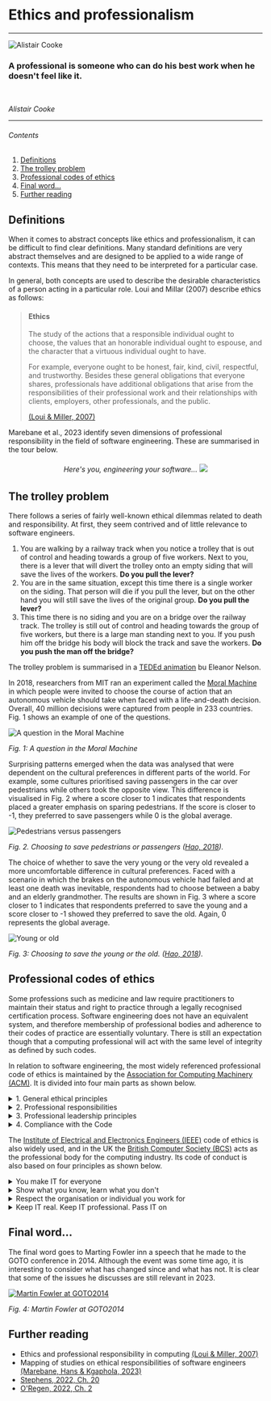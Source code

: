 # Ethics and professionalism

<hr class="splash">

![Alistair Cooke](../../images/people/alistair_cooke.png)

### A professional is someone who can do his best work when he doesn't feel like it.

<br/>

*Alistair Cooke*

<hr class="splash">


###### Contents

1. [Definitions](#definitions)
2. [The trolley problem](#the-trolley-problem)
3. [Professional codes of ethics](#professional-codes-of-ethics)
4. [Final word...](#final-word)
5. [Further reading](#further-reading)

## Definitions

When it comes to abstract concepts like ethics and professionalism, it can be difficult to
find clear definitions. Many standard definitions are very abstract themselves and are
designed to be applied to a wide range of contexts. This means that they need to be
interpreted for a particular case.

In general, both concepts are used to describe the desirable characteristics of a person
acting in a particular role. Loui and Millar (2007) describe ethics as follows:

> #### Ethics
>
> The study of the actions that a responsible individual ought to choose, the values that an
> honorable individual ought to espouse, and the character that a virtuous individual ought
> to have.
>
> For example, everyone ought to be honest, fair, kind, civil, respectful, and trustworthy.
> Besides these general obligations that everyone shares, professionals have additional
> obligations that arise from the responsibilities of their professional work and their
> relationships with clients, employers, other professionals, and the public.
>
> [(Loui & Miller, 2007)](https://onlineethics.org/cases/ethics-and-professional-responsibility-computing)

Marebane et al., 2023 identify seven dimensions of professional responsibility in the field
of software engineering. These are summarised in the tour below.

<h6 align="center"> Here's you, engineering your software...

<a href="https://bdavison.napier.ac.uk/set09102/ethics.html" target="_blank" alt="Ethics">
    <img src="../../images/you_small.png">
</a>
</h6>

## The trolley problem

There follows a series of fairly well-known ethical dilemmas related to death and
responsibility. At first, they seem contrived and of little relevance to software engineers.

1. You are walking by a railway track when you notice a trolley that is out of control
   and heading towards a group of five workers. Next to you, there is a lever that will
   divert the trolley onto an empty siding that will save the lives of the workers.
   **Do you pull the lever?**
2. You are in the same situation, except this time there is a single worker on the siding.
   That person will die if you pull the lever, but on the other hand you will still save
   the lives of the original group. **Do you pull the lever?**
3. This time there is no siding and you are on a bridge over the railway track. The trolley
   is still out of control and heading towards the group of five workers, but there is a
   large man standing next to you. If you push him off the bridge his body will block the
   track and save the workers. **Do you push the man off the bridge?**

The trolley problem is summarised in a
[TEDEd animation](https://ed.ted.com/lessons/would-you-sacrifice-one-person-to-save-five-eleanor-nelsen)
bu Eleanor Nelson.

In 2018, researchers from MIT ran an experiment called
the [Moral Machine](https://doi.org/10.1038/s41586-018-0637-6) in which people were
invited to choose the course of action that an autonomous vehicle should take when
faced with a life-and-death decision. Overall, 40 million decisions were captured from
people in 233 countries. Fig. 1 shows an example of one of the questions.

![A question in the Moral Machine](../../images/moral_machine.png)

*Fig. 1: A question in the Moral Machine*

Surprising patterns emerged when the data was analysed that were dependent on the
cultural preferences in different parts of the world. For example, some cultures
prioritised saving passengers in the car over pedestrians while others took the
opposite view. This difference is visualised in Fig. 2 where a score closer to 1
indicates that respondents placed a greater emphasis on sparing pedestrians. If the score
is closer to -1, they preferred to save passengers while 0 is the global average.

![Pedestrians versus passengers](../../images/passengers_pedestrians.png)

*Fig. 2. Choosing to save pedestrians or passengers
([Hao, 2018](https://www.technologyreview.com/2018/10/24/139313/a-global-ethics-study-aims-to-help-ai-solve-the-self-driving-trolley-problem/)).*

The choice of whether to save the very young or the very old revealed a more uncomfortable
difference in cultural preferences. Faced with a scenario in which the brakes on the
autonomous vehicle had failed and at least one death was inevitable, respondents had to
choose between a baby and an elderly grandmother. The results are shown in Fig. 3 where
a score closer to 1 indicates that respondents preferred to save the young and a score
closer to -1 showed they preferred to save the old. Again, 0 represents the global average.

![Young or old](../../images/young_old.png)

*Fig. 3: Choosing to save the young or the old.
([Hao, 2018](https://www.technologyreview.com/2018/10/24/139313/a-global-ethics-study-aims-to-help-ai-solve-the-self-driving-trolley-problem/)).*


## Professional codes of ethics

Some professions such as medicine and law require practitioners to maintain their status
and right to practice through a legally recognised certification process. Software engineering
does not have an equivalent system, and therefore membership of professional bodies and
adherence to their codes of practice are essentially voluntary. There is still an expectation
though that a computing professional will act with the same level of integrity as defined by
such codes.

In relation to software engineering, the most widely referenced professional code of
ethics is maintained by the
[Association for Computing Machinery (ACM)](https://www.acm.org/code-of-ethics). It is divided
into four main parts as shown below.

<details>
<summary>1. General ethical principles</summary>

&nbsp;&nbsp;&nbsp;&nbsp;
[1.1 Contribute to society and to human well-being, acknowledging that all people are stakeholders
in computing](https://www.acm.org/code-of-ethics#h-1.1-contribute-to-society-and-to-human-well-being,-acknowledging-that-all-people-are-stakeholders-in-computing.).

&nbsp;&nbsp;&nbsp;&nbsp;
[1.2 Avoid harm](https://www.acm.org/code-of-ethics#h-1.2-avoid-harm.).

&nbsp;&nbsp;&nbsp;&nbsp;
[1.3 Be honest and trustworthy](https://www.acm.org/code-of-ethics#h-1.3-be-honest-and-trustworthy.).

&nbsp;&nbsp;&nbsp;&nbsp;
[1.4 Be fair and take action not to discriminate](https://www.acm.org/code-of-ethics#h-1.4-be-fair-and-take-action-not-to-discriminate.).

&nbsp;&nbsp;&nbsp;&nbsp;
[1.5 Respect the work required to produce new ideas, inventions, creative works, and
computing artifacts](https://www.acm.org/code-of-ethics#h-1.5-respect-the-work-required-to-produce-new-ideas,-inventions,-creative-works,-and-computing-artifacts.).

&nbsp;&nbsp;&nbsp;&nbsp;
[1.6 Respect privacy](https://www.acm.org/code-of-ethics#h-1.6-respect-privacy.).

&nbsp;&nbsp;&nbsp;&nbsp;
[1.7 Honor confidentiality](https://www.acm.org/code-of-ethics#h-1.7-honor-confidentiality.).
</details>

<details>
<summary>2. Professional responsibilities</summary>

&nbsp;&nbsp;&nbsp;&nbsp;
[2.1 Strive to achieve high quality in both the processes and products of professional work](https://www.acm.org/code-of-ethics#h-2.1-strive-to-achieve-high-quality-in-both-the-processes-and-products-of-professional-work.).

&nbsp;&nbsp;&nbsp;&nbsp;
[2.2 Maintain high standards of professional competence, conduct, and ethical practice](https://www.acm.org/code-of-ethics#h-2.2-maintain-high-standards-of-professional-competence,-conduct,-and-ethical-practice.).

&nbsp;&nbsp;&nbsp;&nbsp;
[2.3 Know and respect existing rules pertaining to professional work](https://www.acm.org/code-of-ethics#h-2.3-know-and-respect-existing-rules-pertaining-to-professional-work.).

&nbsp;&nbsp;&nbsp;&nbsp;
[2.4 Accept and provide appropriate professional review](https://www.acm.org/code-of-ethics#h-2.4-accept-and-provide-appropriate-professional-review.).

&nbsp;&nbsp;&nbsp;&nbsp;
[2.5 Give comprehensive and thorough evaluations of computer systems and their impacts,
including analysis of possible risks](https://www.acm.org/code-of-ethics#h-2.5-give-comprehensive-and-thorough-evaluations-of-computer-systems-and-their-impacts,-including-analysis-of-possible-risks.).

&nbsp;&nbsp;&nbsp;&nbsp;
[2.6 Perform work only in areas of competence](https://www.acm.org/code-of-ethics#h-2.6-perform-work-only-in-areas-of-competence.).

&nbsp;&nbsp;&nbsp;&nbsp;
[2.7 Foster public awareness and understanding of computing, related technologies, and their
consequences](https://www.acm.org/code-of-ethics#h-2.7-foster-public-awareness-and-understanding-of-computing,-related-technologies,-and-their-consequences.).

&nbsp;&nbsp;&nbsp;&nbsp;
[2.8 Access computing and communication resources only when authorized or when compelled by
the public good](https://www.acm.org/code-of-ethics#h-2.8-access-computing-and-communication-resources-only-when-authorized-or-when-compelled-by-the-public-good.).

&nbsp;&nbsp;&nbsp;&nbsp;
[2.9 Design and implement systems that are robustly and usably secure](https://www.acm.org/code-of-ethics#h-2.9-design-and-implement-systems-that-are-robustly-and-usably-secure.).

</details>

<details>
<summary>3. Professional leadership principles</summary>

&nbsp;&nbsp;&nbsp;&nbsp;
[3.1 Ensure that the public good is the central concern during all professional computing work](https://www.acm.org/code-of-ethics#h-3.1-ensure-that-the-public-good-is-the-central-concern-during-all-professional-computing-work.).

&nbsp;&nbsp;&nbsp;&nbsp;
[3.2 Articulate, encourage acceptance of, and evaluate fulfillment of social responsibilities by
members of the organization or group](https://www.acm.org/code-of-ethics#h-3.2-articulate,-encourage-acceptance-of,-and-evaluate-fulfillment-of-social-responsibilities-by-members-of-the-organization-or-group.).

&nbsp;&nbsp;&nbsp;&nbsp;
[3.3 Manage personnel and resources to enhance the quality of working life](https://www.acm.org/code-of-ethics#h-3.3-manage-personnel-and-resources-to-enhance-the-quality-of-working-life.).

&nbsp;&nbsp;&nbsp;&nbsp;
[3.4 Articulate, apply, and support policies and processes that reflect the principles of the
Code](https://www.acm.org/code-of-ethics#h-3.4-articulate,-apply,-and-support-policies-and-processes-that-reflect-the-principles-of-the-code.).

&nbsp;&nbsp;&nbsp;&nbsp;
[3.5 Create opportunities for members of the organization or group to grow as professionals](https://www.acm.org/code-of-ethics#h-3.5-create-opportunities-for-members-of-the-organization-or-group-to-grow-as-professionals.).

&nbsp;&nbsp;&nbsp;&nbsp;
[3.6 Use care when modifying or retiring systems](https://www.acm.org/code-of-ethics#h-3.6-use-care-when-modifying-or-retiring-systems.).

&nbsp;&nbsp;&nbsp;&nbsp;
[3.7 Recognize and take special care of systems that become integrated into the infrastructure
of society](https://www.acm.org/code-of-ethics#h-3.7-recognize-and-take-special-care-of-systems-that-become-integrated-into-the-infrastructure-of-society.).
</details>

<details>
<summary>4. Compliance with the Code</summary>

&nbsp;&nbsp;&nbsp;&nbsp;
[4.1 Uphold, promote, and respect the principles of the Code](https://www.acm.org/code-of-ethics#h-4.1-uphold,-promote,-and-respect-the-principles-of-the-code.).

&nbsp;&nbsp;&nbsp;&nbsp;
[4.2 Treat violations of the Code as inconsistent with membership in the ACM](https://www.acm.org/code-of-ethics#h-4.2-treat-violations-of-the-code-as-inconsistent-with-membership-in-the-acm.).
</details>

The
[Institute of Electrical and Electronics Engineers (IEEE)](https://www.ieee.org/about/corporate/governance/p7-8.html)
code of ethics is also widely used, and in the UK the
[British Computer Society (BCS)](https://www.bcs.org/membership-and-registrations/become-a-member/bcs-code-of-conduct/)
acts as the professional body for the computing industry. Its code of conduct is also based
on four principles as shown below.

<details>
<summary>You make IT for everyone</summary>

> Working together to address issues in your profession and in wider society, you want
> everyone to have access to IT. You share what you know, uphold standards and conduct
> yourself professionally and fairly at all times.
>
> **PUBLIC INTEREST**
>
> You shall:
>
> 1. have due regard for public health, privacy, security and wellbeing of others and the environment
> 2. have due regard for the legitimate rights of third parties
> 3. conduct your professional activities without discrimination on the grounds of sex, sexual orientation, marital status, nationality, colour, race, ethnic origin, religion, age or disability, or of any other condition or requirement
> 4. promote equal access to the benefits of IT and seek to promote the inclusion of all sectors in society wherever opportunities arise.
</details>

<details>
<summary>Show what you know, learn what you don't</summary>

> You have integrity and show competence, but you know you don’t know everything, that’s
> why you continuously learn and grow and never take on tasks that you don’t have the
> skills and resources to complete.
>
> **PROFESSIONAL COMPETENCE AND INTEGRITY**
>
> You shall:
>
> 1. only undertake to do work or provide a service that is within your professional competence
> 2. NOT claim any level of competence that you do not possess
> 3. develop your professional knowledge, skills and competence on a continuing basis, maintaining awareness of technological developments, procedures, and standards that are relevant to your field
> 4. ensure that you have the knowledge and understanding of legislation and that you comply with such legislation, in carrying out your professional responsibilities
> 5. respect and value alternative viewpoints and seek, accept and offer honest criticisms of work
> 6. avoid injuring others, their property, reputation, or employment by false or malicious or negligent action or inaction
> 7. reject and will not make any offer of bribery or unethical inducement.
</details>

<details>
<summary>Respect the organisation or individual you work for</summary>

> You work with due care and diligence, acting in your client or company’s best interests
> at all times. You take personal and collective responsibility for your actions while
> maintaining discretion and ethical standards.
>
> **DUTY TO RELEVANT AUTHORITY**
>
> You shall:
>
> 1. carry out your professional responsibilities with due care and diligence in accordance with the relevant authority’s requirements while exercising your professional judgement at all times
> 2. seek to avoid any situation that may give rise to a conflict of interest between you and your relevant authority
> 3. accept professional responsibility for your work and for the work of colleagues who are defined in a given context as working under your supervision
> 4. NOT disclose or authorise to be disclosed, or use for personal gain or to benefit a third party, confidential information except with the permission of your relevant authority, or as required by legislation
> 5. NOT misrepresent or withhold information on the performance of products, systems or services (unless lawfully bound by a duty of confidentiality not to disclose such information), or take advantage of the lack of relevant knowledge or inexperience of others.
</details>

<details>
<summary>Keep IT real. Keep IT professional. Pass IT on</summary>

> As a BCS member, you’re an ambassador for the IT industry and use your voice to help
> promote it positively to the world. You support your IT colleagues and other members in
> their growth both personally and professionally.
>
> **DUTY TO THE PROFESSION**
>
> You shall:
>
> 1. accept your personal duty to uphold the reputation of the profession and not take any action which could bring the profession into disrepute
> 2. seek to improve professional standards through participation in their development, use and enforcement
> 3. uphold the reputation and good standing of BCS, The Chartered Institute for IT
> 4. act with integrity and respect in your professional relationships with all members of BCS and with members of other professions with whom you work in a professional capacity
> 5. encourage and support fellow members in their professional development.
</details>

## Final word...

The final word goes to Marting Fowler inn a speech that he made to the GOTO conference
in 2014. Although the event was some time ago, it is interesting to consider what has changed
since and what has not. It is clear that some of the issues he discusses are still relevant
in 2023.

[![Martin Fowler at GOTO2014](../../images/goto2014.png)](https://youtu.be/4E3xfR6IBII?si=SJsLmmmVl9Dbgxqb)

*Fig. 4: Martin Fowler at GOTO2014*

## Further reading

* Ethics and professional responsibility in computing [(Loui & Miller, 2007)](https://onlineethics.org/cases/ethics-and-professional-responsibility-computing)
* Mapping of studies on ethical responsibilities of software engineers [(Marebane, Hans & Kgaphola, 2023)](https://doi.org/10.1109/AFRICON55910.2023.10293734)
* [Stephens, 2022, Ch. 20](https://learning.oreilly.com/library/view/beginning-software-engineering/9781119901709/c20.xhtml)
* [O'Regen, 2022, Ch. 2](https://link-springer-com.napier.idm.oclc.org/chapter/10.1007/978-3-031-07816-3_2)
